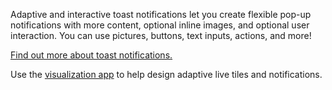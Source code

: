 ﻿Adaptive and interactive toast notifications let you create flexible pop-up notifications with more content, optional inline images, and optional user interaction. You can use pictures, buttons, text inputs, actions, and more!

[Find out more about toast notifications.](https://docs.microsoft.com/windows/apps/design/shell/tiles-and-notifications/adaptive-interactive-toasts)

Use the [visualization app](https://docs.microsoft.com/windows/apps/design/shell/tiles-and-notifications/notifications-visualizer) to help design adaptive live tiles and notifications.
